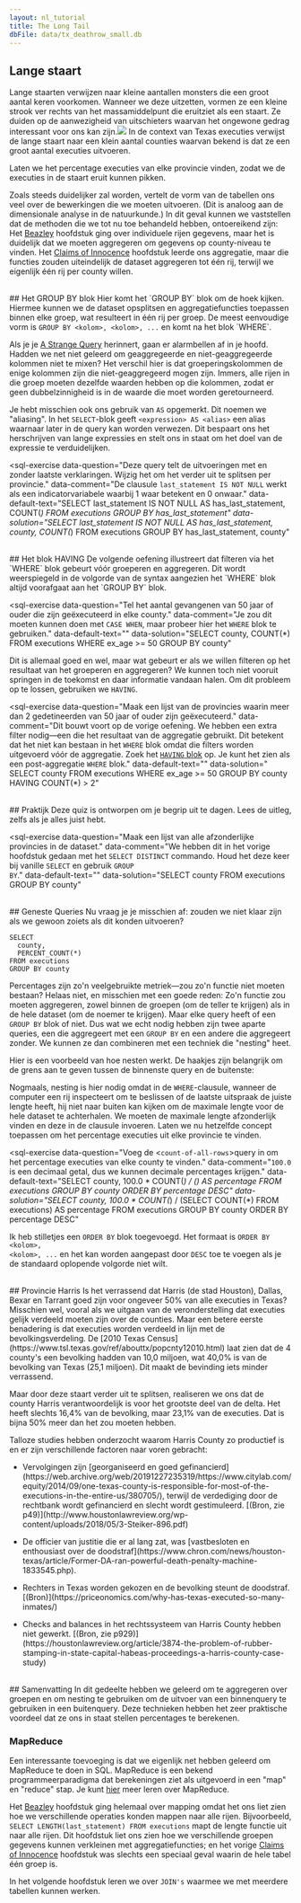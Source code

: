 ```yaml
---
layout: nl_tutorial
title: The Long Tail
dbFile: data/tx_deathrow_small.db
---
```


<a name="long_tail"></a>
## Lange staart
Lange staarten verwijzen naar kleine aantallen monsters die een groot aantal keren voorkomen. Wanneer we deze uitzetten, vormen ze een kleine strook ver rechts van het massamiddelpunt die eruitziet als een staart. Ze duiden op de aanwezigheid van uitschieters waarvan het ongewone gedrag interessant voor ons kan zijn.![](../imgs/execution_tail.png) In de context van Texas executies verwijst de lange staart naar een klein aantal counties waarvan bekend is dat ze een groot aantal executies uitvoeren.

Laten we het percentage executies van elke provincie vinden, zodat we de executies in de staart eruit kunnen pikken.

Zoals steeds duidelijker zal worden, vertelt de vorm van de tabellen ons veel over de bewerkingen die we moeten uitvoeren. (Dit is analoog aan de dimensionale analyse in de natuurkunde.) In dit geval kunnen we vaststellen dat de methoden die we tot nu toe behandeld hebben, ontoereikend zijn: Het [Beazley](beazley.html) hoofdstuk ging over individuele rijen gegevens, maar het is duidelijk dat we moeten aggregeren om gegevens op county-niveau te vinden. Het [Claims of Innocence](innocence.html) hoofdstuk leerde ons aggregatie, maar die functies zouden uiteindelijk de dataset aggregeren tot één rij, terwijl we eigenlijk één rij per county willen.

<br>
<a name="groupby"></a>
## Het GROUP BY blok
Hier komt het `GROUP BY` blok om de hoek kijken. Hiermee kunnen we de dataset opsplitsen en aggregatiefuncties toepassen binnen elke groep, wat resulteert in één rij per groep. De meest eenvoudige vorm is <code class="codeblock">GROUP BY &lt;kolom&gt;, &lt;kolom&gt;, ...</code> en komt na het blok `WHERE`.

<sql-exercise
  data-question="This query pulls the execution counts per county."
  data-default-text="SELECT
  county,
  COUNT(*) AS county_executions
FROM executions
GROUP BY county"></sql-exercise>

Als je je [A Strange Query](innocence.html#strange) herinnert, gaan er alarmbellen af in je hoofd. Hadden we net niet geleerd om geaggregeerde en niet-geaggregeerde kolommen niet te mixen? Het verschil hier is dat groeperingskolommen de enige kolommen zijn die niet-geaggregeerd mogen zijn. Immers, alle rijen in die groep moeten dezelfde waarden hebben op die kolommen, zodat er geen dubbelzinnigheid is in de waarde die moet worden geretourneerd.

Je hebt misschien ook ons gebruik van `AS` opgemerkt. Dit noemen we "aliasing". In het `SELECT`-blok geeft <code class="codeblock">&lt;expression&gt; AS &lt;alias&gt;</code> een alias waarnaar later in de query kan worden verwezen. Dit bespaart ons het herschrijven van lange expressies en stelt ons in staat om het doel van de expressie te verduidelijken.

<sql-exercise 
  data-question="Deze query telt de uitvoeringen met en zonder laatste verklaringen. Wijzig het om het verder uit te splitsen per provincie." 
  data-comment="De clausule `last_statement IS NOT NULL` werkt als een indicatorvariabele waarbij 1 waar betekent en 0 onwaar." 
  data-default-text="SELECT
  last_statement IS NOT NULL AS has_last_statement,
  COUNT(*)
FROM executions
GROUP BY has_last_statement" 
  data-solution="SELECT
  last_statement IS NOT NULL AS has_last_statement, county,
  COUNT(*)
FROM executions
GROUP BY has_last_statement, county"
  ></sql-exercise>

<br>
<a name="having"></a>
## Het blok HAVING
De volgende oefening illustreert dat filteren via het `WHERE` blok gebeurt vóór groeperen en aggregeren. Dit wordt weerspiegeld in de volgorde van de syntax aangezien het `WHERE` blok altijd voorafgaat aan het `GROUP BY` blok.

<sql-exercise 
  data-question="Tel het aantal gevangenen van 50 jaar of ouder die zijn geëxecuteerd in elke county." data-comment="Je zou dit moeten kunnen doen met <code>CASE WHEN</code>, maar probeer hier het <code>WHERE</code> blok te gebruiken." data-default-text=""
  data-solution="SELECT county, COUNT(*)
FROM executions
WHERE ex_age >= 50
GROUP BY county"
  ></sql-exercise>

Dit is allemaal goed en wel, maar wat gebeurt er als we willen filteren op het resultaat van het groeperen en aggregeren? We kunnen toch niet vooruit springen in de toekomst en daar informatie vandaan halen. Om dit probleem op te lossen, gebruiken we `HAVING`.

<sql-exercise 
  data-question="Maak een lijst van de provincies waarin meer dan 2 gedetineerden van 50 jaar of ouder zijn geëxecuteerd."
  data-comment="Dit bouwt voort op de vorige oefening. We hebben een extra filter nodig&mdash;een die het resultaat van de aggregatie gebruikt. Dit betekent dat het niet kan bestaan in het <code>WHERE</code> blok omdat die filters worden uitgevoerd vóór de aggregatie. Zoek het <a href='https://www.w3schools.com/sql/sql_having.asp'><code>HAVING</code> blok</a> op. Je kunt het zien als een post-aggregatie <code>WHERE</code> blok." data-default-text=""
  data-solution="
SELECT county
FROM executions
WHERE ex_age >= 50
GROUP BY county
HAVING COUNT(*) > 2"
  ></sql-exercise>

<br>
## Praktijk
Deze quiz is ontworpen om je begrip uit te dagen. Lees de uitleg, zelfs als je alles juist hebt.

<sql-quiz
  data-title="Mark the statements that are true."
  data-description="This query finds the number of inmates from each county and 10 year age range. <pre>
SELECT
  county,
  ex_age/10 AS decade_age,
  COUNT(*)
FROM executions
GROUP BY county, decade_age</pre>">
  <sql-quiz-option
    data-value="valid"
    data-statement="The query is valid (ie. won't throw an error when run)."
    data-hint="Were you thrown off by <code>ex_age/10</code>? Grouping by transformed columns is fine too."
    data-correct="true"></sql-quiz-option>
  <sql-quiz-option
    data-value="gran"
    data-statement="The query would return more rows if we were to use <code>ex_age</code> instead of <code>ex_age/10</code>."
    data-hint="Remember that <code>ex_age/10</code> does integer division which rounds all the ages. This produces fewer unique groups."
    data-correct="true"></sql-quiz-option>
  <sql-quiz-option
    data-value="unique_combocc"
    data-statement="The output will have as many rows as there are unique combinations of counties and decade_ages in the dataset."
    data-hint="This is correct."
    data-correct="true"></sql-quiz-option>
  <sql-quiz-option
    data-statement="The output will have a group ('Bexar', 6) even though no Bexar county inmates were between 60 and 69 at execution time."
    data-hint="The <code>GROUP BY</code> block finds all combinations <i>in the dataset</i> rather than all theoretically possible combinations."
    data-value="abstract_cartesian"></sql-quiz-option>
  <sql-quiz-option
    data-statement="The output will have a different value of county for every row it returns."
    data-hint="This would be true only if <code>county</code> were the only grouping column. Here, we can have many groups with the same county but different decade_ages."
    data-value="one_col_diff"></sql-quiz-option>
  <sql-quiz-option
    data-statement="The output can have groups where the count is 0."
    data-hint="This is similar to the ('Bexar', 6) question. If there are no rows with ('Bexar', 6), the group won't even show up."
    data-value="count_zero"></sql-quiz-option>
  <sql-quiz-option
    data-statement="The query would be valid even if we don't specify <code>county</code> in the <code>SELECT</code> block."
    data-hint="The grouping columns don't necessarily have to be in the <code>SELECT</code> block. It would be valid, but not make much sense because we wouldn't know which counts are for which county."
    data-value="missing_gp_col"
    data-correct="true"></sql-quiz-option>
  <sql-quiz-option
    data-statement="It is reasonable to add <code>last_name</code> to the <code>SELECT</code> block even without grouping by it."
    data-hint="Even though it would be valid (in SQLite) for the reasons set forth in <a href='innocence.html#strange'>A Strange Query</a>, it is poor form to have non-aggregate, non-grouping columns in the <code>SELECT</code> block."
    data-value="extra_gp_col"></sql-quiz-option>
</sql-quiz>

<sql-exercise 
  data-question="Maak een lijst van alle afzonderlijke provincies in de dataset."
  data-comment="We hebben dit in het vorige hoofdstuk gedaan met het <code>SELECT DISTINCT</code> commando. Houd het deze keer bij vanille <code>SELECT</code> en gebruik <code>GROUP BY</code>."
  data-default-text=""
  data-solution="SELECT county FROM executions GROUP BY county"
></sql-exercise>

<br>
<a name="nested"></a>
## Geneste Queries
Nu vraag je je misschien af: zouden we niet klaar zijn als we gewoon zoiets als dit konden uitvoeren?

    SELECT
      county,
      PERCENT_COUNT(*)
    FROM executions
    GROUP BY county

Percentages zijn zo'n veelgebruikte metriek&mdash;zou zo'n functie niet moeten bestaan? Helaas niet, en misschien met een goede reden: Zo'n functie zou moeten aggregeren, zowel binnen de groepen (om de teller te krijgen) als in de hele dataset (om de noemer te krijgen). Maar elke query heeft of een `GROUP BY` blok of niet. Dus wat we echt nodig hebben zijn twee aparte queries, een die aggregeert met een `GROUP BY` en een andere die aggregeert zonder. We kunnen ze dan combineren met een techniek die "nesting" heet.

Hier is een voorbeeld van hoe nesten werkt. De haakjes zijn belangrijk om de grens aan te geven tussen de binnenste query en de buitenste:

<sql-exercise
  data-question="Find the first and last name of the inmate with the longest last statement (by character count)."
  data-comment="Write in a suitable query to nest in &lt;<code>length-of-longest-last-statement</code>&gt;."
  data-default-text="SELECT first_name, last_name
FROM executions
WHERE LENGTH(last_statement) =
    (<length-of-longest-last-statement>)"
  data-solution="SELECT first_name, last_name
FROM executions
WHERE LENGTH(last_statement) =
    (SELECT MAX(LENGTH(last_statement))
     FROM executions)"></sql-exercise>

Nogmaals, nesting is hier nodig omdat in de `WHERE`-clausule, wanneer de computer een rij inspecteert om te beslissen of de laatste uitspraak de juiste lengte heeft, hij niet naar buiten kan kijken om de maximale lengte voor de hele dataset te achterhalen. We moeten de maximale lengte afzonderlijk vinden en deze in de clausule invoeren. Laten we nu hetzelfde concept toepassen om het percentage executies uit elke provincie te vinden.

<sql-exercise
  data-question="Voeg de &lt;<code>count-of-all-rows</code>&gt;query in om het percentage executies van elke county te vinden."
  data-comment="<code>100.0</code> is een decimaal getal, dus we kunnen decimale percentages krijgen." data-default-text="SELECT
  county,
  100.0 * COUNT(*) / (<count-of-all-rows>)
    AS percentage
FROM executions
GROUP BY county
ORDER BY percentage DESC"
  data-solution="SELECT
  county,
  100.0 * COUNT(*) / (SELECT COUNT(*) FROM executions)
   AS percentage
FROM executions
GROUP BY county
ORDER BY percentage DESC"
  ></sql-exercise>

Ik heb stilletjes een `ORDER BY` blok toegevoegd. Het formaat is <code class="codeblock">ORDER BY &lt;kolom&gt;, &lt;kolom&gt;, ...</code> en het kan worden aangepast door `DESC` toe te voegen als je de standaard oplopende volgorde niet wilt.

<br>
<a name="harris"></a>
## Provincie Harris
Is het verrassend dat Harris (de stad Houston), Dallas, Bexar en Tarrant goed zijn voor ongeveer 50% van alle executies in Texas? Misschien wel, vooral als we uitgaan van de veronderstelling dat executies gelijk verdeeld moeten zijn over de counties. Maar een betere eerste benadering is dat executies worden verdeeld in lijn met de bevolkingsverdeling. De [2010 Texas Census] (https://www.tsl.texas.gov/ref/abouttx/popcnty12010.html) laat zien dat de 4 county's een bevolking hadden van 10,0 miljoen, wat 40,0% is van de bevolking van Texas (25,1 miljoen). Dit maakt de bevinding iets minder verrassend.

Maar door deze staart verder uit te splitsen, realiseren we ons dat de county Harris verantwoordelijk is voor het grootste deel van de delta. Het heeft slechts 16,4% van de bevolking, maar 23,1% van de executies. Dat is bijna 50% meer dan het zou moeten hebben.

Talloze studies hebben onderzocht waarom Harris County zo productief is en er zijn verschillende factoren naar voren gebracht:
- <p>Vervolgingen zijn [georganiseerd en goed gefinancierd](https://web.archive.org/web/20191227235319/https://www.citylab.com/equity/2014/09/one-texas-county-is-responsible-for-most-of-the-executions-in-the-entire-us/380705/), terwijl de verdediging door de rechtbank wordt gefinancierd en slecht wordt gestimuleerd. [(Bron, zie p49)](http://www.houstonlawreview.org/wp-content/uploads/2018/05/3-Steiker-896.pdf)</p>
- <p>De officier van justitie die er al lang zat, was [vastbesloten en enthousiast over de doodstraf](https://www.chron.com/news/houston-texas/article/Former-DA-ran-powerful-death-penalty-machine-1833545.php).</p>
- <p>Rechters in Texas worden gekozen en de bevolking steunt de doodstraf. [(Bron)](https://priceonomics.com/why-has-texas-executed-so-many-inmates/)</p>
- <p>Checks and balances in het rechtssysteem van Harris County hebben niet gewerkt. [(Bron, zie p929)](https://houstonlawreview.org/article/3874-the-problem-of-rubber-stamping-in-state-capital-habeas-proceedings-a-harris-county-case-study)</p>

<br>
<a name="recap"></a>
## Samenvatting
In dit gedeelte hebben we geleerd om te aggregeren over groepen en om nesting te gebruiken om de uitvoer van een binnenquery te gebruiken in een buitenquery. Deze technieken hebben het zeer praktische voordeel dat ze ons in staat stellen percentages te berekenen.

<a name="mapreduce"></a>
<div class="sideNote">
  <h3>MapReduce</h3>
  <p>Een interessante toevoeging is dat we eigenlijk net hebben geleerd om MapReduce te doen in SQL. MapReduce is een bekend programmeerparadigma dat berekeningen ziet als uitgevoerd in een "map" en "reduce" stap. Je kunt <a href="https://stackoverflow.com/questions/28982/simple-explanation-of-mapreduce">hier</a> meer leren over MapReduce.</p>
  <p>Het <a href="beazley.html">Beazley</a> hoofdstuk ging helemaal over mapping omdat het ons liet zien hoe we verschillende operaties konden mappen naar alle rijen. Bijvoorbeeld, <code>SELECT LENGTH(last_statement) FROM executions</code> mapt de lengte functie uit naar alle rijen. Dit hoofdstuk liet ons zien hoe we verschillende groepen gegevens kunnen verkleinen met aggregatiefuncties; en het vorige <a href="innocence.html">Claims of Innocence</a> hoofdstuk was slechts een speciaal geval waarin de hele tabel één groep is.</p>
</div>

In het volgende hoofdstuk leren we over `JOIN's` waarmee we met meerdere tabellen kunnen werken.